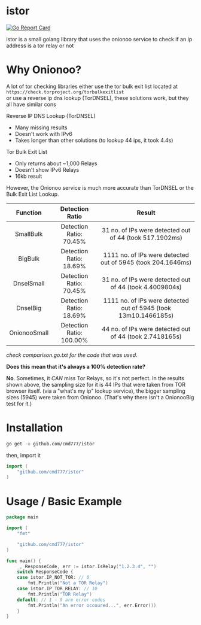 # istor

[![Go Report Card](https://goreportcard.com/badge/github.com/cmd777/istor)](https://goreportcard.com/report/github.com/cmd777/istor)

istor is a small golang library that uses the onionoo service to check if an ip address is a tor relay or not

# Why Onionoo?

A lot of tor checking libraries either use the tor bulk exit list located at `https://check.torproject.org/torbulkexitlist`
<br> or use a reverse ip dns lookup (TorDNSEL), these solutions work, but they all have similar cons

Reverse IP DNS Lookup (TorDNSEL)
- Many missing results
- Doesn't work with IPv6
- Takes longer than other solutions (to lookup 44 ips, it took 4.4s)

Tor Bulk Exit List
- Only returns about ~1,000 Relays
- Doesn't show IPv6 Relays
- 16kb result

However, the Onionoo service is much more accurate than TorDNSEL or the Bulk Exit List Lookup.

| Function		| Detection Ratio					| Result																|
| :-----------: | :-------------------------------: | :-------------------------------------------------------------------: |
| SmallBulk		| Detection Ratio:		70.45%		| 31 no. of IPs were detected out of 44 (took 517.1902ms)				|
| BigBulk		| Detection Ratio:		18.69%		| 1111 no. of IPs were detected out of 5945 (took 204.1646ms)			|
| DnselSmall	| Detection Ratio:		70.45%		| 31 no. of IPs were detected out of 44 (took 4.4009804s)				|
| DnselBig		| Detection Ratio:		18.69%		| 1111 no. of IPs were detected out of 5945 (took 13m10.1466185s)		|
| OnionooSmall	| Detection Ratio:		100.00%		| 44 no. of IPs were detected out of 44 (took 2.7418165s)				|
_check comparison.go.txt for the code that was used._

**Does this mean that it's always a 100% detection rate?**

**No**. Sometimes, it _CAN_ miss Tor Relays, so it's not perfect. In the results shown above, the sampling size for it is 44 IPs that were taken from TOR browser itself. (via a "what's my ip" lookup service), the bigger sampling sizes (5945) were taken from Onionoo. (That's why there isn't a OnionooBig test for it.)

# Installation

```bash
go get -u github.com/cmd777/istor
```

then, import it

```go
import (
    "github.com/cmd777/istor"
)
```

# Usage / Basic Example

```go
package main

import (
    "fmt"

    "github.com/cmd777/istor"
)

func main() {
    _, ResponseCode, err := istor.IsRelay("1.2.3.4", "")
	switch ResponseCode {
	case istor.IP_NOT_TOR: // 0
		fmt.Println("Not a TOR Relay")
	case istor.IP_TOR_RELAY: // 10
		fmt.Println("TOR Relay")
	default: // 1 - 9 are error codes
		fmt.Println("An error occoured...", err.Error())
	}
}
```